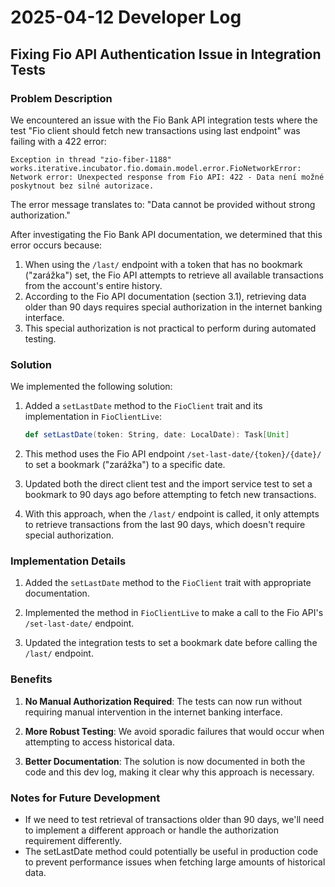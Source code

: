 # 2025-04-12 Developer Log

## Fixing Fio API Authentication Issue in Integration Tests

### Problem Description

We encountered an issue with the Fio Bank API integration tests where the test "Fio client should fetch new transactions using last endpoint" was failing with a 422 error:

```
Exception in thread "zio-fiber-1188" works.iterative.incubator.fio.domain.model.error.FioNetworkError: Network error: Unexpected response from Fio API: 422 - Data není možné poskytnout bez silné autorizace.
```

The error message translates to: "Data cannot be provided without strong authorization."

After investigating the Fio Bank API documentation, we determined that this error occurs because:

1. When using the `/last/` endpoint with a token that has no bookmark ("zarážka") set, the Fio API attempts to retrieve all available transactions from the account's entire history.
2. According to the Fio API documentation (section 3.1), retrieving data older than 90 days requires special authorization in the internet banking interface.
3. This special authorization is not practical to perform during automated testing.

### Solution

We implemented the following solution:

1. Added a `setLastDate` method to the `FioClient` trait and its implementation in `FioClientLive`:
   ```scala
   def setLastDate(token: String, date: LocalDate): Task[Unit]
   ```

2. This method uses the Fio API endpoint `/set-last-date/{token}/{date}/` to set a bookmark ("zarážka") to a specific date.

3. Updated both the direct client test and the import service test to set a bookmark to 90 days ago before attempting to fetch new transactions.

4. With this approach, when the `/last/` endpoint is called, it only attempts to retrieve transactions from the last 90 days, which doesn't require special authorization.

### Implementation Details

1. Added the `setLastDate` method to the `FioClient` trait with appropriate documentation.

2. Implemented the method in `FioClientLive` to make a call to the Fio API's `/set-last-date/` endpoint.

3. Updated the integration tests to set a bookmark date before calling the `/last/` endpoint.

### Benefits

1. **No Manual Authorization Required**: The tests can now run without requiring manual intervention in the internet banking interface.

2. **More Robust Testing**: We avoid sporadic failures that would occur when attempting to access historical data.

3. **Better Documentation**: The solution is now documented in both the code and this dev log, making it clear why this approach is necessary.

### Notes for Future Development

- If we need to test retrieval of transactions older than 90 days, we'll need to implement a different approach or handle the authorization requirement differently.
- The setLastDate method could potentially be useful in production code to prevent performance issues when fetching large amounts of historical data.